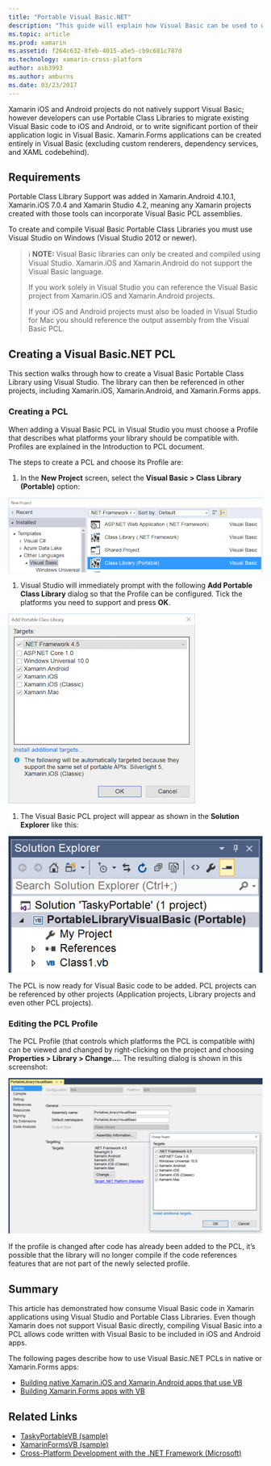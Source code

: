 ```yaml
---
title: "Portable Visual Basic.NET"
description: "This guide will explain how Visual Basic can be used to write Portable Class Library (PCL) projects that can be used in solutions targeting Xamarin.iOS and Xamarin.Android."
ms.topic: article
ms.prod: xamarin
ms.assetid: f264c632-8feb-4015-a5e5-cb9c681c787d
ms.technology: xamarin-cross-platform
author: asb3993
ms.author: amburns
ms.date: 03/23/2017
---
```


Xamarin iOS and Android projects do not natively support Visual Basic; however developers can use Portable Class Libraries to migrate existing Visual Basic code to iOS and Android, or to write significant portion of their application logic in Visual Basic. Xamarin.Forms applications can be created entirely in Visual Basic (excluding custom renderers, dependency services, and XAML codebehind).

## Requirements

Portable Class Library Support was added in Xamarin.Android 4.10.1, Xamarin.iOS 7.0.4 and Xamarin Studio 4.2, meaning any Xamarin projects created with those tools can incorporate Visual Basic PCL assemblies.

To create and compile Visual Basic Portable Class Libraries you must use Visual Studio on Windows (Visual Studio 2012 or newer).

> ℹ️ **NOTE:** Visual Basic libraries can only be created and compiled using Visual Studio. Xamarin.iOS and Xamarin.Android do not support the Visual Basic language.
>
> If you work solely in Visual Studio you can reference the Visual Basic project from Xamarin.iOS and Xamarin.Android projects.
>
> If your iOS and Android projects must also be loaded in Visual Studio for Mac you should reference the output assembly from the Visual Basic PCL.


## Creating a Visual Basic.NET PCL

This section walks through how to create a Visual Basic Portable Class Library using Visual Studio.
The library can then be referenced in other projects, including Xamarin.iOS, Xamarin.Android, and Xamarin.Forms apps.

### Creating a PCL

When adding a Visual Basic PCL in Visual Studio you must choose a Profile that describes what platforms your library should be compatible with. Profiles are explained in the Introduction to PCL document.

The steps to create a PCL and choose its Profile are:

1.  In the  **New Project** screen, select the  **Visual Basic > Class Library (Portable)** option:

  [ ![](images/image1-sml.png "Create new Visual Basic Portable Library")](images/image1.png)

1.  Visual Studio will immediately prompt with the following  **Add Portable Class Library** dialog so that the Profile can be configured. Tick the platforms you need to support and press **OK**.

  [ ![](images/image2-sml.png "Select PCL Profile by choosing platforms")](images/image2.png)

1.  The Visual Basic PCL project will appear as shown in the  **Solution Explorer** like this:

  [ ![](images/image3-sml.png "Empty Visual Studio PCL project")](images/image3.png)


The PCL is now ready for Visual Basic code to be added. PCL projects can be referenced by other projects (Application projects, Library projects and even other PCL projects).

### Editing the PCL Profile

The PCL Profile (that controls which platforms the PCL is compatible with) can be viewed and changed by right-clicking on the project and choosing **Properties > Library > Change...**. The resulting dialog is shown in this screenshot:

 [ ![](images/image4-sml.png "Edit PCL Profile in project properties")](images/image4.png)

If the profile is changed after code has already been added to the PCL, it’s possible that the library will no longer compile if the code references features that are not part of the newly selected profile.


## Summary

This article has demonstrated how consume Visual Basic code in Xamarin applications using Visual Studio and Portable Class Libraries. Even though Xamarin does not support Visual Basic directly, compiling Visual Basic into a PCL allows code written with Visual Basic to be included in iOS and Android apps.

The following pages describe how to use Visual Basic.NET PCLs in native or Xamarin.Forms apps:

- [Building native Xamarin.iOS and Xamarin.Android apps that use VB](native-apps.md)
- [Building Xamarin.Forms apps with VB](xamarin-forms.md)


## Related Links

- [TaskyPortableVB (sample)](https://github.com/xamarin/mobile-samples/tree/master/VisualBasic/TaskyPortableVB)
- [XamarinFormsVB (sample)](https://github.com/xamarin/mobile-samples/tree/master/VisualBasic/XamarinFormsVB)
- [Cross-Platform Development with the .NET Framework (Microsoft)](http://msdn.microsoft.com/en-us/library/gg597391(v=vs.110).aspx)